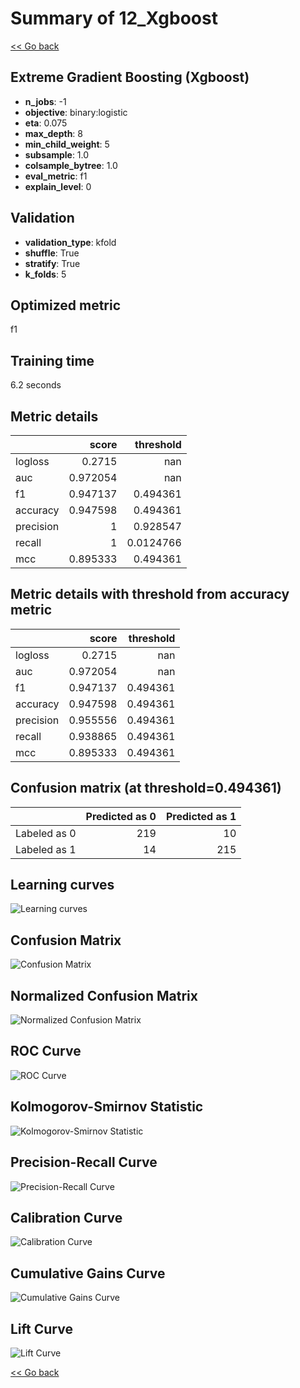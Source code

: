 # Summary of 12_Xgboost

[<< Go back](../README.md)


## Extreme Gradient Boosting (Xgboost)
- **n_jobs**: -1
- **objective**: binary:logistic
- **eta**: 0.075
- **max_depth**: 8
- **min_child_weight**: 5
- **subsample**: 1.0
- **colsample_bytree**: 1.0
- **eval_metric**: f1
- **explain_level**: 0

## Validation
 - **validation_type**: kfold
 - **shuffle**: True
 - **stratify**: True
 - **k_folds**: 5

## Optimized metric
f1

## Training time

6.2 seconds

## Metric details
|           |    score |   threshold |
|:----------|---------:|------------:|
| logloss   | 0.2715   | nan         |
| auc       | 0.972054 | nan         |
| f1        | 0.947137 |   0.494361  |
| accuracy  | 0.947598 |   0.494361  |
| precision | 1        |   0.928547  |
| recall    | 1        |   0.0124766 |
| mcc       | 0.895333 |   0.494361  |


## Metric details with threshold from accuracy metric
|           |    score |   threshold |
|:----------|---------:|------------:|
| logloss   | 0.2715   |  nan        |
| auc       | 0.972054 |  nan        |
| f1        | 0.947137 |    0.494361 |
| accuracy  | 0.947598 |    0.494361 |
| precision | 0.955556 |    0.494361 |
| recall    | 0.938865 |    0.494361 |
| mcc       | 0.895333 |    0.494361 |


## Confusion matrix (at threshold=0.494361)
|              |   Predicted as 0 |   Predicted as 1 |
|:-------------|-----------------:|-----------------:|
| Labeled as 0 |              219 |               10 |
| Labeled as 1 |               14 |              215 |

## Learning curves
![Learning curves](learning_curves.png)
## Confusion Matrix

![Confusion Matrix](confusion_matrix.png)


## Normalized Confusion Matrix

![Normalized Confusion Matrix](confusion_matrix_normalized.png)


## ROC Curve

![ROC Curve](roc_curve.png)


## Kolmogorov-Smirnov Statistic

![Kolmogorov-Smirnov Statistic](ks_statistic.png)


## Precision-Recall Curve

![Precision-Recall Curve](precision_recall_curve.png)


## Calibration Curve

![Calibration Curve](calibration_curve_curve.png)


## Cumulative Gains Curve

![Cumulative Gains Curve](cumulative_gains_curve.png)


## Lift Curve

![Lift Curve](lift_curve.png)



[<< Go back](../README.md)
